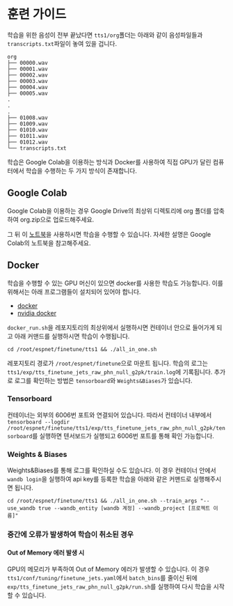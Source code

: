 # 훈련 가이드

학습을 위한 음성이 전부 끝났다면 `tts1/org`폴더는 아래와 같이 음성파일들과 `transcripts.txt`파일이 놓여 있을 겁니다.

```
org
├── 00000.wav
├── 00001.wav
├── 00002.wav
├── 00003.wav
├── 00004.wav
├── 00005.wav
.
.
.
├── 01008.wav
├── 01009.wav
├── 01010.wav
├── 01011.wav
├── 01012.wav
└── transcripts.txt
```



학습은 Google Colab을 이용하는 방식과 Docker를 사용하여 직접 GPU가 달린 컴퓨터에서 학습을 수행하는 두 가지 방식이 존재합니다.



## Google Colab

Google Colab을 이용하는 경우 Google Drive의 최상위 디렉토리에 org 폴더를 압축하여 org.zip으로 업로드해주세요. 

그 뒤 이 [노트북](https://colab.research.google.com/drive/1QK1zSEmnkT-AHAPRWrYcNGe277PiTuCt?usp=sharing)을 사용하시면 학습을 수행할 수 있습니다.  자세한 설명은 Google Colab의 노트북을 참고해주세요.





## Docker

학습을 수행할 수 있는 GPU 머신이 있으면 docker를 사용한 학습도 가능합니다. 이를 위해서는 아래 프로그램들이 설치되어 있어야 합니다.

- [docker](https://www.docker.com/)
- [nvidia docker](https://github.com/NVIDIA/nvidia-docker)



`docker_run.sh`을 레포지토리의 최상위에서 실행하시면 컨테이너 안으로 들어가게 되고 아래 커맨드를 실행하시면 학습이 수행됩니다. 

```
cd /root/espnet/finetune/tts1 && ./all_in_one.sh
```

레포지토리 경로가 `/root/espnet/finetune`으로 마운트 됩니다. 학습의 로그는 `tts1/exp/tts_finetune_jets_raw_phn_null_g2pk/train.log`에 기록됩니다. 추가로 로그를 확인하는 방법은 `tensorboard`와 `Weights&Biases`가 있습니다.



### Tensorboard

컨테이너는 외부의 6006번 포트와 연결되어 있습니다. 따라서 컨테이너 내부에서 `tensorboard --logdir /root/espnet/finetune/tts1/exp/tts_finetune_jets_raw_phn_null_g2pk/tensorboard`를 실행하면 텐서보드가 실행되고 6006번 포트를 통해 확인 가능합니다.



### Weights & Biases

Weights&Biases를 통해 로그를 확인하실 수도 있습니다. 이 경우 컨테이너 안에서 `wandb login`을 실행하여 api key를 등록한 학습을 아래와 같은 커맨드로 실행해주시면 됩니다.

```
cd /root/espnet/finetune/tts1 && ./all_in_one.sh --train_args "--use_wandb true --wandb_entity [wandb 계정] --wandb_project [프로젝트 이름]"
```





### 중간에 오류가 발생하여 학습이 취소된 경우

#### Out of Memory 에러 발생 시

GPU의 메모리가 부족하여 Out of Memory 에러가 발생할 수 있습니다. 이 경우 `tts1/conf/tuning/finetune_jets.yaml`에서 `batch_bins`를 줄이신 뒤에 `exp/tts_finetune_jets_raw_phn_null_g2pk/run.sh`를 실행하여 다시 학습을 시작할 수 있습니다.
